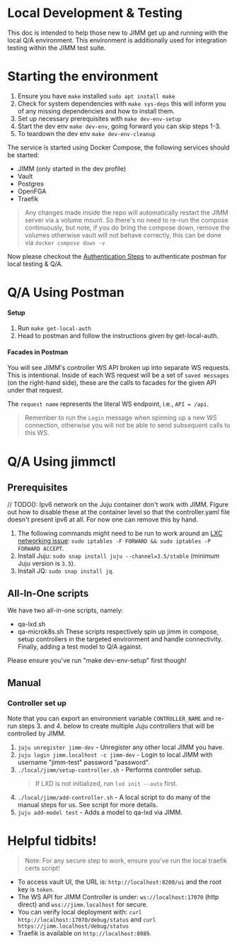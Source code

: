 # Local Development & Testing

This doc is intended to help those new to JIMM get up and running
with the local Q/A environment. This environment is additionally
used for integration testing within the JIMM test suite.

# Starting the environment
1. Ensure you have `make` installed `sudo apt install make`
2. Check for system dependencies with `make sys-deps` this will inform you of any missing dependencies and how to install them.
3. Set up necessary prerequisites with `make dev-env-setup`
4. Start the dev env `make dev-env`, going forward you can skip steps 1-3.
5. To teardown the dev env `make dev-env-cleanup`

The service is started using Docker Compose, the following services should be started:
- JIMM (only started in the dev profile)
- Vault
- Postgres
- OpenFGA
- Traefik

> Any changes made inside the repo will automatically restart the JIMM server via a volume mount. So there's no need
to re-run the compose continuously, but note, if you do bring the compose down, remove the volumes otherwise
vault will not behave correctly, this can be done via `docker compose down -v`

Now please checkout the [Authentication Steps](#authentication-steps) to authenticate postman for local testing & Q/A.

# Q/A Using Postman
#### Setup
1. Run `make get-local-auth`
2. Head to postman and follow the instructions given by get-local-auth.
#### Facades in Postman
You will see JIMM's controller WS API broken up into separate WS requests.
This is intentional.
Inside of each WS request will be a set of `saved messages` (on the right-hand side), these are the calls to facades for the given API under that request.

The `request name` represents the literal WS endpoint, i.e., `API = /api`.

> Remember to run the `Login` message when spinning up a new WS connection, otherwise you will not be able to send subsequent calls to this WS.


# Q/A Using jimmctl

## Prerequisites

// TODO(): Ipv6 network on the Juju container don't work with JIMM. Figure out how to disable these at the container level so that the controller.yaml file doesn't present ipv6 at all. For now one can remove this by hand.

1. The following commands might need to be run to work around an [LXC networking
   issue](https://github.com/docker/for-linux/issues/103#issuecomment-383607773):
   `sudo iptables -F FORWARD && sudo iptables -P FORWARD ACCEPT`.
2. Install Juju: `sudo snap install juju --channel=3.5/stable` (minimum Juju version is `3.5`).
3. Install JQ: `sudo snap install jq`.

## All-In-One scripts
We have two all-in-one scripts, namely:
- qa-lxd.sh
- qa-microk8s.sh
These scripts respectively spin up jimm in compose, setup controllers in the targeted environment
and handle connectivity. Finally, adding a test model to Q/A against.

Please ensure you've run "make dev-env-setup" first though!

## Manual
### Controller set up

Note that you can export an environment variable `CONTROLLER_NAME` and re-run steps 3. and 4. below to create multiple Juju
controllers that will be controlled by JIMM.

1. `juju unregister jimm-dev`                     - Unregister any other local JIMM you have.
2. `juju login jimm.localhost -c jimm-dev`        - Login to local JIMM with username "jimm-test" password "password".
3. `./local/jimm/setup-controller.sh`             - Performs controller setup.
   > If LXD is not initialized, run `lxd init --auto` first.
4. `./local/jimm/add-controller.sh`               - A local script to do many of the manual steps for us. See script for more details.
5. `juju add-model test`                          - Adds a model to qa-lxd via JIMM.

# Helpful tidbits!
> Note: For any secure step to work, ensure you've run the local traefik certs script!

- To access vault UI, the URL is: `http://localhost:8200/ui` and the root key is `token`.
- The WS API for JIMM Controller is under: `ws://localhost:17070` (http direct) and `wss://jimm.localhost` for secure.
- You can verify local deployment with: `curl http://localhost:17070/debug/status` and `curl https://jimm.localhost/debug/status`
- Traefik is available on `http://localhost:8089`.
